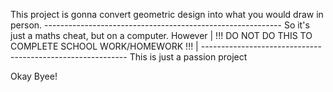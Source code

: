 This project is gonna convert geometric design into what you would draw in person.
                                                       -----------------------------------------------------------
So it's just a maths cheat, but on a computer. However | !!! DO NOT DO THIS TO COMPLETE SCHOOL WORK/HOMEWORK !!! |
                                                       -----------------------------------------------------------
This is just a passion project

Okay Byee!
